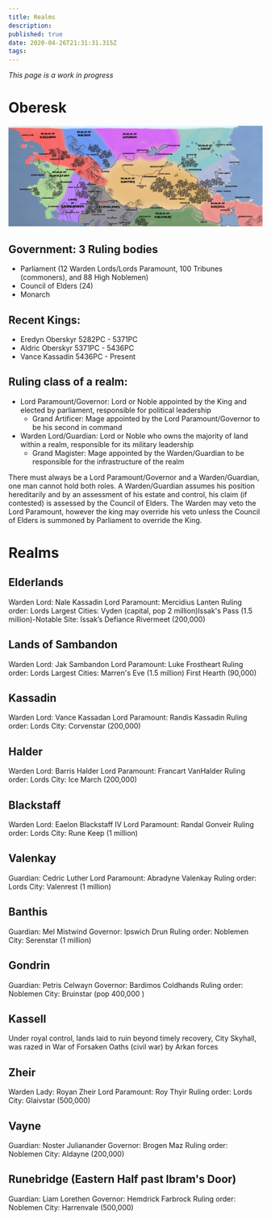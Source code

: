 ```yaml
---
title: Realms
description: 
published: true
date: 2020-04-26T21:31:31.315Z
tags: 
---
```


*This page is a work in progress*
# Oberesk

![map-oberesk.png](/map-oberesk.png)

## Government: 3 Ruling bodies
- Parliament (12 Warden Lords/Lords Paramount, 100 Tribunes (commoners), and 88 High Noblemen)
- Council of Elders (24)
- Monarch

## Recent Kings: 
- Eredyn Oberskyr 5282PC - 5371PC
- Aldric Oberskyr 5371PC - 5436PC 
- Vance Kassadin  5436PC - Present

## Ruling class of a realm:
- Lord Paramount/Governor: Lord or Noble appointed by the King and elected by parliament, responsible for political leadership
	- Grand Artificer: Mage appointed by the Lord Paramount/Governor to be his second in command
- Warden Lord/Guardian: Lord or Noble who owns the majority of land within a realm, responsible for its military leadership
	- Grand Magister: Mage appointed by the Warden/Guardian to be responsible for the infrastructure of the realm
  
  
There must always be a Lord Paramount/Governor and a Warden/Guardian, one man cannot hold both roles. A Warden/Guardian assumes his position hereditarily and by an assessment of his estate and control, his claim (if contested) is assessed by the Council of Elders. The Warden may veto the Lord Paramount, however the king may override his veto unless the Council of Elders is summoned by Parliament to override the King.

# Realms
## Elderlands
Warden Lord: Nale Kassadin
Lord Paramount: Mercidius Lanten
Ruling order: Lords
Largest Cities: Vyden (capital, pop 2 million)Issak's Pass (1.5 million)-Notable Site: Issak’s Defiance Rivermeet (200,000)


## Lands of Sambandon
Warden Lord: Jak Sambandon
Lord Paramount: Luke Frostheart
Ruling order: Lords
Largest Cities: Marren's Eve (1.5 million) First Hearth (90,000)

## Kassadin
Warden Lord: Vance Kassadan
Lord Paramount: Randis Kassadin
Ruling order: Lords
City: Corvenstar (200,000)

## Halder
Warden Lord: Barris Halder
Lord Paramount: Francart VanHalder
Ruling order: Lords
City: Ice March (200,000)

## Blackstaff
Warden Lord: Eaelon Blackstaff IV
Lord Paramount: Randal Gonveir
Ruling order: Lords
City: Rune Keep (1 million)

## Valenkay
Guardian: Cedric Luther
Lord Paramount: Abradyne Valenkay
Ruling order: Lords
City: Valenrest (1 million)

## Banthis
Guardian: Mel Mistwind
Governor: Ipswich Drun
Ruling order: Noblemen
City: Serenstar (1 million)

## Gondrin
Guardian: Petris Celwayn
Governor: Bardimos Coldhands
Ruling order: Noblemen
City: Bruinstar (pop 400,000 )

## Kassell
Under royal control, lands laid to ruin beyond timely recovery, City Skyhall, was razed in War of Forsaken Oaths (civil war) by Arkan forces

## Zheir
Warden Lady: Royan Zheir
Lord Paramount: Roy Thyir
Ruling order: Lords
City: Glaivstar (500,000)

## Vayne
Guardian: Noster Julianander
Governor: Brogen Maz
Ruling order: Noblemen
City: Aldayne (200,000)

## Runebridge (Eastern Half past Ibram's Door)
Guardian: Liam Lorethen
Governor: Hemdrick Farbrock
Ruling order: Noblemen
City: Harrenvale (500,000)